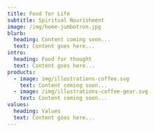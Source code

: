 ```yaml
---
title: Food for Life
subtitle: Spiritual Nourishment
image: /img/home-jumbotron.jpg
blurb:
  heading: Content coming soon...
  text: Content goes here...
intro:
  heading: Food for thought
  text: Content goes here...
products:
  - image: img/illustrations-coffee.svg
    text: Content coming soon...
  - image: /img/illustrations-coffee-gear.svg
    text: Content coming soon...
values:
  heading: Values
  text: Content goes here...
---
```



